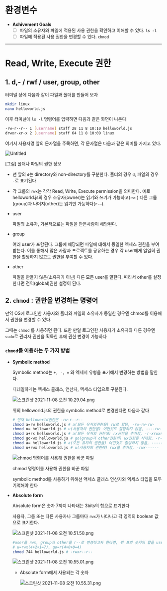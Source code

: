 # 환경변수

- **Achivement Goals**
    - [ ]  파일의 소유자와 파일에 적용된 사용 권한을 확인하고 이해할 수 있다. `ls -l`
    - [ ]  파일에 적용된 사용 권한을 변경할 수 있다. `chmod`

---

# Read, Write, Execute 권한

## 1. d,- / rwf / user, group, other

터미널 상에 다음과 같이 파일과 폴더를 만들어 보자
```bash
mkdir linux
nano helloworld.js
```

이후 터미널에 `ls -l` 명령어를 입력하면 다음과 같은 화면이 나온다

```bash
-rw-r--r-- 1 [username] staff 28 11 8 10:10 helloworld.js
drwxr-xr-x 2 [username] staff 64 11 8 10:09 linux
```

여기서 사용자명 앞의 문자열을 주목하면, 각 문자열은 다음과 같은 의미를 가지고 있다.

![Untitled](https://user-images.githubusercontent.com/87476435/140712212-72aaa30f-d382-4b74-8c46-70b23f925adf.png)


[그림] 폴더나 파일의 권한 정보

- 맨 앞의 `d`는 directory와 non-directory를 구분한다. 폴더의 경우 `d`, 파일의 경우 `-`로 표기된다
- 각 그룹의 `rwx`는 각각 Read, Write, Execute permission을 의미한다. 예로  helloworld.js의 경우  소유자(owner)는 읽기와 쓰기가 가능하고(`rw-`) 다른 그룹(group)과 나머지(other)는 읽기만 가능하다(`r-—`).
- user
    
    파일의 소유자, 기본적으로는 파일을 만든사람이 해당된다.
    
- group
    
    여러 user가 포함된다. 그룹에 해당되면 파일에 대해서 동일한 엑세스 권한을 부여받는다. 이를 통해서 많은 사람과 프로젝트를 공유하는 경우 각 user에게 일일히 권한을 할당하지 않고도 권한을 부여할 수 있다.
    
- other
    
    파일을 만들지 않은(소유자가 아닌) 다른 모든 user를 말한다. 따라서 other를 설정한다면 전역(global)권한 설정이 된다.
    

## 2. `chmod` : 권한을 변경하는 명령어

만약 OS에 로그인한 사용자와 폴더와 파일의 소유자가 동일한 경우엔 chmod를 이용해서 권한을 변경할 수 있다.

그때는 `chmod` 를 사용하면 된다. 또한 만일 로그인한 사용자가 소유자와 다른 경우엔 `sudo`로 관리자 권한을 획득한 후에 권한 변경이 가능하다

### `chmod`를 이용하는 두 가지 방법

- **Symbolic method**
    
    Symbolic method는 `+, -, =` 와 엑세서 유형을 표기해서 변경하는 방법을 말한다.
    
    디테일하게는 엑세스 클래스, 연산자, 액세스 타입으로 구분된다.
    
    ![스크린샷 2021-11-08 오전 10.29.04.png](https://s3-us-west-2.amazonaws.com/secure.notion-static.com/b899d02c-0caa-44b6-b83c-903eab4e96d7/스크린샷_2021-11-08_오전_10.29.04.png)
    
    위의 helloworld.js의 권한을 symbolic method로 변경한다면 다음과 같다
    
    ```bash
    # 현재 helloworld권한은 -rw-r--r--
    chmod a=rw helloworld.js # a(모든 유저의권한을) rw로 할당, -rw-rw-rw-
    chmod u= helloworld.js # u(사용자의 권한을) 어떤것도 할당하지 않음, ----rw-rw-
    chmod a+rx helloworld.js # a(모든 유저의 권한에) rx권한을 추가함, -r-xrwxrwx
    chmod go-wx helloworld.js # go(group과 other권한의) wx권한을 삭제함, -r-xr--r--
    chmod a= helloworld.js # a(모든 유저의 권한을) 어떤것도 할당하지 않음, ----------
    chmod u+rwx helloworld.js # u(사용자의 권한에) rwx를 추가함, -rwx------
    ```
    
    ![chmod 명령어를 사용해 권한을 바꾼 파일](https://s3-us-west-2.amazonaws.com/secure.notion-static.com/590339a4-45a5-4cad-8964-f968cb0c2ae9/스크린샷_2021-11-08_오전_10.48.35.png)
    
    chmod 명령어를 사용해 권한을 바꾼 파일
    
    symbolic method를 사용하기 위해선 액세스 클래스 연산자와 엑세스 타입을 모두 기억해야 한다
    
- **Absolute form**
    
    Absolute form은 숫자 7까지 나타내는 3bits의 합으로 표기한다
    
    사용자, 그룹 또는 다른 사용자나 그룹마다 `rwx`가 나타나고 각 영역의 boolean 값으로 표기한다.
    
    ![스크린샷 2021-11-08 오전 10.51.50.png](https://s3-us-west-2.amazonaws.com/secure.notion-static.com/145dbb08-e7ae-477c-bdb9-a3f2483af147/스크린샷_2021-11-08_오전_10.51.50.png)
    
    ```bash
    #user를 rwx, group과 other를 r--로 변경하고자 한다면, 위 표의 숫자의 합을 user, group, other 순으로 입력하여 사용한다
    # u=rwx(4+2+1=7), go=r(4+0+0=4)
    chmod 744 helloworld.js # -rwxr--r--
    ```
    
    ![스크린샷 2021-11-08 오전 10.55.01.png](https://s3-us-west-2.amazonaws.com/secure.notion-static.com/b059d18a-9a70-4b1c-bdc3-e5c7654b9c11/스크린샷_2021-11-08_오전_10.55.01.png)
    
    - Absolute form에서 사용되는 각 숫자
        
        ![스크린샷 2021-11-08 오전 10.55.31.png](https://s3-us-west-2.amazonaws.com/secure.notion-static.com/d2dad62d-0d36-47dc-ac4a-654860e36b97/스크린샷_2021-11-08_오전_10.55.31.png)
